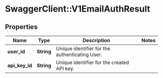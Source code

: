 # SwaggerClient::V1EmailAuthResult

## Properties
Name | Type | Description | Notes
------------ | ------------- | ------------- | -------------
**user_id** | **String** | Unique identifier for the authenticating User. | 
**api_key_id** | **String** | Unique identifier for the created API key. | 


